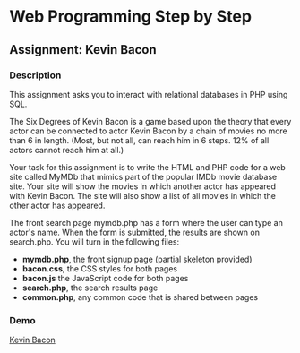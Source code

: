 # Web Programming Step by Step 
## Assignment: Kevin Bacon
### Description
This assignment asks you to interact with relational databases in PHP using SQL.

The Six Degrees of Kevin Bacon is a game based upon the theory that every actor can be connected to actor Kevin Bacon by a chain of movies no more than 6 in length. (Most, but not all, can reach him in 6 steps. 12% of all actors cannot reach him at all.)

Your task for this assignment is to write the HTML and PHP code for a web site called MyMDb that mimics part of the popular IMDb movie database site. Your site will show the movies in which another actor has appeared with Kevin Bacon. The site will also show a list of all movies in which the other actor has appeared.

The front search page mymdb.php has a form where the user can type an actor's name. When the form is submitted, the results are shown on search.php. You will turn in the following files:

* **mymdb.php**, the front signup page (partial skeleton provided)
* **bacon.css**, the CSS styles for both pages
* **bacon.js** the JavaScript code for both pages
* **search.php**, the search results page
* **common.php**, any common code that is shared between pages

### Demo
[Kevin Bacon](http://pablo.x10.bz/kevinbacon "Kevin Bacon")
